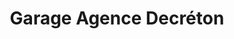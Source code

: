 ---
title: "Garage Agence Decréton"
url: /ballancourt-sur-essonne/garage-agence-decreton/
shop: réparation de voitures
---